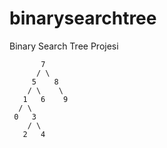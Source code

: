 # binarysearchtree
Binary Search Tree Projesi

           7
          / \
         5    8
        / \    \
       1   6    9
      / \
     0   3
        / \
       2   4
